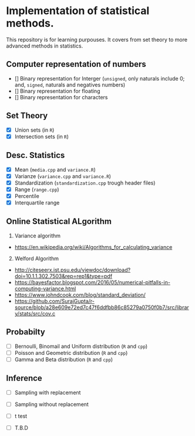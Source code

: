 # Implementation of statistical methods.

This repository is for learning purpouses. It covers from set theory to more advanced methods in statistics.

## Computer representation of numbers

- [] Binary representation for Interger (`unsigned`, only naturals include 0; and, `signed`, naturals and negatives numbers)
- [] Binary representation for floating
- [] Binary representation for characters

## Set Theory

- [x] Union sets (in `R`)
- [x] Intersection sets (in `R`)

## Desc. Statistics

- [x] Mean (`media.cpp` and `variance.R`)
- [x] Varianze (`variance.cpp` and `variance.R`)
- [x] Standardization (`standardization.cpp` trough header files)
- [x] Range (`range.cpp`)
- [x] Percentile
- [x] Interquartile range

## Online Statistical ALgorithm

1. Variance algorithm
- https://en.wikipedia.org/wiki/Algorithms_for_calculating_variance
2. Welford Algorithm 
- http://citeseerx.ist.psu.edu/viewdoc/download?doi=10.1.1.302.7503&rep=rep1&type=pdf
- https://bayesfactor.blogspot.com/2016/05/numerical-pitfalls-in-computing-variance.html
- https://www.johndcook.com/blog/standard_deviation/
- https://github.com/SurajGupta/r-source/blob/a28e609e72ed7c47f6ddfbb86c85279a0750f0b7/src/library/stats/src/cov.c



## Probabilty

- [ ] Bernoulli, Binomail and Uniform distribution (`R` and `cpp`)
- [ ] Poisson and Geometric distribution (`R` and `cpp`)
- [ ] Gamma and Beta distribution (`R` and `cpp`)

## Inference

- [ ] Sampling with replacement
- [ ] Sampling without replacement
- [ ] t test
- [ ] T.B.D
  

